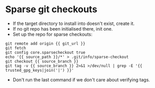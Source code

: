# Sparse git checkouts
* If the target directory to install into doesn't exist, create it.
* If no git repo has been initialised there, init one.
* Set up the repo for sparse checkouts:
```
git remote add origin {{ git_url }}
git fetch
git config core.sparsecheckout true
echo '{{ source_path }}/*' > .git/info/sparse-checkout
git checkout {{ source_branch }}
git tag -v {{ source_branch }} 2>&1 >/dev/null | grep -E '{{ trusted_gpg_keys|join('|') }}'
```
* Don't run the last command if we don't care about verifying tags.
